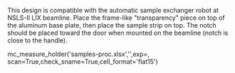 This design is compatible with the automatic sample exchanger robot at NSLS-II LIX beamline. Place the frame-like "transparency" piece on top of the aluminum base plate, then place the sample strip on top. The notch should be placed toward the door when mounted on the beamline (notch is close to the handle).

mc_measure_holder('samples-proc.xlsx','<strip name>',exp=<exposure time>, scan=True,check_sname=True,cell_format='flat15')

